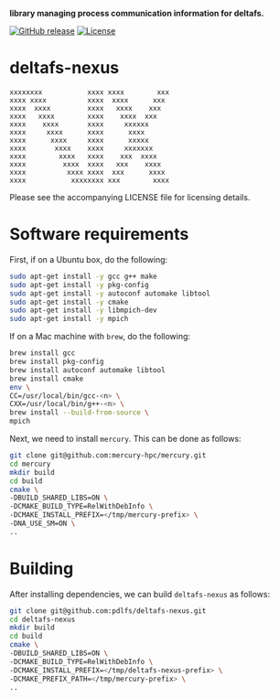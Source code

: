 **library managing process communication information for deltafs.**

[![GitHub release](https://img.shields.io/github/release/pdlfs/deltafs-nexus.svg)](https://github.com/pdlfs/deltafs-nexus/releases)
[![License](https://img.shields.io/badge/license-New%20BSD-blue.svg)](LICENSE.txt)

deltafs-nexus
=============

```
xxxxxxxx           xxxx xxxx        xxx
xxxx xxxx          xxxx  xxxx      xxx
xxxx  xxxx         xxxx   xxxx    xxx
xxxx   xxxx        xxxx    xxxx  xxx
xxxx    xxxx       xxxx     xxxxxx
xxxx     xxxx      xxxx      xxxx
xxxx      xxxx     xxxx      xxxxx
xxxx       xxxx    xxxx     xxxxxxx
xxxx        xxxx   xxxx    xxx  xxxx
xxxx         xxxx  xxxx   xxx    xxxx
xxxx          xxxx xxxx  xxx      xxxx
xxxx           xxxxxxxx xxx        xxxx
```

Please see the accompanying LICENSE file for licensing details.

# Software requirements

First, if on a Ubuntu box, do the following:

```bash
sudo apt-get install -y gcc g++ make
sudo apt-get install -y pkg-config
sudo apt-get install -y autoconf automake libtool
sudo apt-get install -y cmake
sudo apt-get install -y libmpich-dev
sudo apt-get install -y mpich
```

If on a Mac machine with `brew`, do the following:

```bash
brew install gcc
brew install pkg-config
brew install autoconf automake libtool
brew install cmake
env \
CC=/usr/local/bin/gcc-<n> \
CXX=/usr/local/bin/g++-<n> \
brew install --build-from-source \
mpich
```

Next, we need to install `mercury`. This can be done as follows:

```bash
git clone git@github.com:mercury-hpc/mercury.git
cd mercury
mkdir build
cd build
cmake \
-DBUILD_SHARED_LIBS=ON \
-DCMAKE_BUILD_TYPE=RelWithDebInfo \
-DCMAKE_INSTALL_PREFIX=</tmp/mercury-prefix> \
-DNA_USE_SM=ON \
..
```

# Building

After installing dependencies, we can build `deltafs-nexus` as follows:

```bash
git clone git@github.com:pdlfs/deltafs-nexus.git
cd deltafs-nexus
mkdir build
cd build
cmake \
-DBUILD_SHARED_LIBS=ON \
-DCMAKE_BUILD_TYPE=RelWithDebInfo \
-DCMAKE_INSTALL_PREFIX=</tmp/deltafs-nexus-prefix> \
-DCMAKE_PREFIX_PATH=</tmp/mercury-prefix> \
..
```
